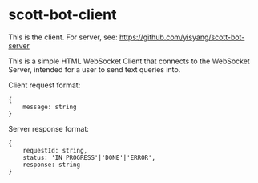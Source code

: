 # scott-bot-client

This is the client. For server, see: https://github.com/yisyang/scott-bot-server

This is a simple HTML WebSocket Client that connects to the WebSocket Server, 
intended for a user to send text queries into.

Client request format:
```
{
    message: string
}
```


Server response format:

```
{
    requestId: string,
    status: 'IN_PROGRESS'|'DONE'|'ERROR',
    response: string
}
```
